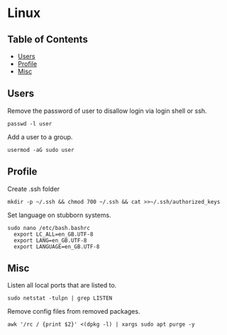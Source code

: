 # Linux

## Table of Contents

- [Users](#users)
- [Profile](#profile)
- [Misc](#misc)

## Users

Remove the password of user to disallow login via login shell or ssh.

```shell
passwd -l user
```

Add a user to a group.

```shell
usermod -aG sudo user
```

## Profile

Create .ssh folder

```shell
mkdir -p ~/.ssh && chmod 700 ~/.ssh && cat >>~/.ssh/authorized_keys
```

Set language on stubborn systems.

```shell
sudo nano /etc/bash.bashrc
  export LC_ALL=en_GB.UTF-8
  export LANG=en_GB.UTF-8
  export LANGUAGE=en_GB.UTF-8
```

## Misc

Listen all local ports that are listed to.

```shell
sudo netstat -tulpn | grep LISTEN
```

Remove config files from removed packages.

```shell
awk '/rc / {print $2}' <(dpkg -l) | xargs sudo apt purge -y
```

